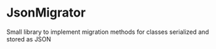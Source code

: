 # JsonMigrator
Small library to implement migration methods for classes serialized and stored as JSON
